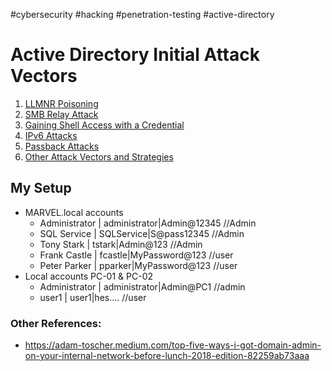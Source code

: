 #cybersecurity #hacking #penetration-testing 
#active-directory 

# Active Directory Initial Attack Vectors

1. [LLMNR Poisoning](LLMNR%20Poisoning.md)
2. [SMB Relay Attack](SMB%20Relay%20Attack.md)
3. [Gaining Shell Access with a Credential](Gaining%20Shell%20Access%20with%20a%20Credential.md)
4. [IPv6 Attacks](IPv6%20Attacks.md)
5. [Passback Attacks](Passback%20Attacks.md)
6. [Other Attack Vectors and Strategies](Other%20Attack%20Vectors%20and%20Strategies.md)


## My Setup
- MARVEL.local accounts
    - Administrator | administrator|Admin@12345 //Admin
    - SQL Service | SQLService|S@pass12345 //Admin
    - Tony Stark | tstark|Admin@123 //Admin
    - Frank Castle | fcastle|MyPassword@123 //user
    - Peter Parker | pparker|MyPassword@123 //user
- Local accounts PC-01 & PC-02
    - Administrator | administrator|Admin@PC1 //admin
    - user1 | user1|hes.... //user




### Other References:
- https://adam-toscher.medium.com/top-five-ways-i-got-domain-admin-on-your-internal-network-before-lunch-2018-edition-82259ab73aaa